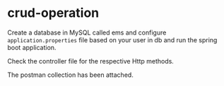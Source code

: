 # crud-operation

Create a database in MySQL called ems and configure `application.properties` file based on your user in db and run the spring boot application.

Check the controller file for the respective Http methods.

The postman collection has been attached.

